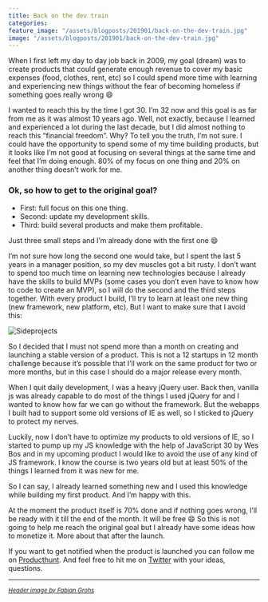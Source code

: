 ```yaml
---
title: Back on the dev train
categories:
feature_image: "/assets/blogposts/201901/back-on-the-dev-train.jpg"
image: "/assets/blogposts/201901/back-on-the-dev-train.jpg"
---
```


When I first left my day to day job back in 2009, my goal (dream) was to create products that could generate enough revenue to cover my basic expenses (food, clothes, rent, etc) so I could spend more time with learning and experiencing new things without the fear of becoming homeless if something goes really wrong 😄

<!-- more -->

I wanted to reach this by the time I got 30. I’m 32 now and this goal is as far from me as it was almost 10 years ago. Well, not exactly, because I learned and experienced a lot during the last decade, but I did almost nothing to reach this “financial freedom”. Why? To tell you the truth, I’m not sure. I could have the opportunity to spend some of my time building products, but it looks like I’m not good at focusing on several things at the same time and feel that I’m doing enough. 80% of my focus on one thing and 20% on another thing doesn’t work for me.

### Ok, so how to get to the original goal?

- First: full focus on this one thing.
- Second: update my development skills.
- Third: build several products and make them profitable.

Just three small steps and I’m already done with the first one 😄

I’m not sure how long the second one would take, but I spent the last 5 years in a manager position, so my dev muscles got a bit rusty. 
I don’t want to spend too much time on learning new technologies because I already have the skills to build MVPs (some cases you don’t even have to know how to code to create an MVP), so I will do the second and the third steps together. With every product I build, I’ll try to learn at least one new thing (new framework, new platform, etc). But I want to make sure that I avoid this: 

![Sideprojects](/assets/blogposts/201901/sideprojects.png)

So I decided that I must not spend more than a month on creating and launching a stable version of a product.
This is not a 12 startups in 12 month challenge because it’s possible that I’ll work on the same product for two or more months, but in this case I should do a major release every month.

When I quit daily development, I was a heavy jQuery user. Back then, vanilla js was already capable to do most of the things I used jQuery for and I wanted to know how far we can go without the framework. But the webapps I built had to support some old versions of IE as well, so I sticked to jQuery to protect my nerves.

Luckily, now I don’t have to optimize my products to old versions of IE, so I started to pump up my JS knowledge with the help of JavaScript 30 by Wes Bos and in my upcoming product I would like to avoid the use of any kind of JS framework. I know the course is two years old but at least 50% of the things I learned from it was new for me.

So I can say, I already learned something new and I used this knowledge while building my first product. And I’m happy with this.

At the moment the product itself is 70% done and if nothing goes wrong, I’ll be ready with it till the end of the month. It will be free 😄 So this is not going to help me reach the original goal but I already have some ideas how to monetize it. More about that after the launch.

If you want to get notified when the product is launched you can follow me on [Producthunt](https://producthunt.com/@feriforgacs). And feel free to hit me on [Twitter](https://twitter.com/feriforgacs) with your ideas, questions.

---

<small>_[Header image by Fabian Grohs](https://unsplash.com/photos/dC6Pb2JdAqs)_</small>